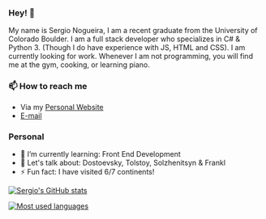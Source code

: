 ### Hey! 👋
My name is Sergio Nogueira, I am a recent graduate from the University of Colorado Boulder. I am a full stack developer who specializes in C# & Python 3. (Though I do have experience with JS, HTML and CSS). I am currently looking for work. Whenever I am not programming, you will find me at the gym, cooking, or learning piano.



### 📫 How to reach me
- Via my [Personal Website](https://sergionjr.io)
- [E-mail](mailto:seno7509@colorado.edu)

### Personal
- 🌱 I’m currently learning: Front End Development
- 💬 Let's talk about: Dostoevsky, Tolstoy, Solzhenitsyn & Frankl
- ⚡ Fun fact: I have visited 6/7 continents!


[![Sergio's GitHub stats](https://github-readme-stats.vercel.app/api?username=sergionjr&show_icons=true&theme=radical)](https://github.com/anuraghazra/github-readme-stats)

[![Most used languages](https://github-readme-stats.vercel.app/api/top-langs/?username=sergionjr&theme=radical)](https://github.com/anuraghazra/github-readme-stats)



<!--
**sergionjr/sergionjr** is a ✨ _special_ ✨ repository because its `README.md` (this file) appears on your GitHub profile.

Here are some ideas to get you started:

- 🔭 I’m currently working on ...
- 🌱 I’m currently learning ...
- 👯 I’m looking to collaborate on ...
- 🤔 I’m looking for help with ...
- 💬 Ask me about ...

- 😄 Pronouns: ...
- ⚡ Fun fact: ...
-->
